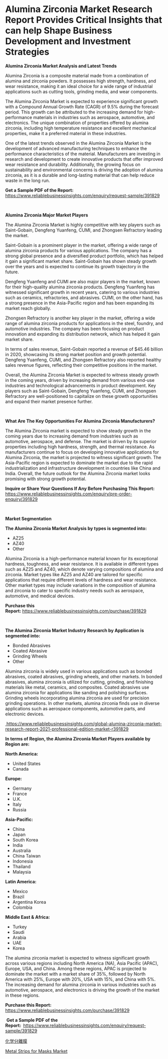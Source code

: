 <p><h1>Alumina Zirconia Market Research Report Provides Critical Insights that can help Shape Business Development and Investment Strategies</h1></p><p><strong>Alumina Zirconia Market Analysis and Latest Trends</strong></p>
<p><p>Alumina Zirconia is a composite material made from a combination of alumina and zirconia powders. It possesses high strength, hardness, and wear resistance, making it an ideal choice for a wide range of industrial applications such as cutting tools, grinding media, and wear components.</p><p>The Alumina Zirconia Market is expected to experience significant growth with a Compound Annual Growth Rate (CAGR) of 9.5% during the forecast period. This growth can be attributed to the increasing demand for high-performance materials in industries such as aerospace, automotive, and electronics. The unique combination of properties offered by alumina zirconia, including high temperature resistance and excellent mechanical properties, make it a preferred material in these industries.</p><p>One of the latest trends observed in the Alumina Zirconia Market is the development of advanced manufacturing techniques to enhance the performance characteristics of the material. Manufacturers are investing in research and development to create innovative products that offer improved wear resistance and durability. Additionally, the growing focus on sustainability and environmental concerns is driving the adoption of alumina zirconia, as it is a durable and long-lasting material that can help reduce waste in the long run.</p></p>
<p><strong>Get a Sample PDF of the Report:&nbsp;</strong> <a href="https://www.reliablebusinessinsights.com/enquiry/request-sample/391829">https://www.reliablebusinessinsights.com/enquiry/request-sample/391829</a></p>
<p>&nbsp;</p>
<p><strong>Alumina Zirconia Major Market Players</strong></p>
<p><p>The Alumina Zirconia Market is highly competitive with key players such as Saint-Gobain, Dengfeng Yuanfeng, CUMI, and Zhongsen Refractory leading the market. </p><p>Saint-Gobain is a prominent player in the market, offering a wide range of alumina zirconia products for various applications. The company has a strong global presence and a diversified product portfolio, which has helped it gain a significant market share. Saint-Gobain has shown steady growth over the years and is expected to continue its growth trajectory in the future.</p><p>Dengfeng Yuanfeng and CUMI are also major players in the market, known for their high-quality alumina zirconia products. Dengfeng Yuanfeng has witnessed significant growth in recent years, catering to various industries such as ceramics, refractories, and abrasives. CUMI, on the other hand, has a strong presence in the Asia-Pacific region and has been expanding its market reach globally.</p><p>Zhongsen Refractory is another key player in the market, offering a wide range of alumina zirconia products for applications in the steel, foundry, and automotive industries. The company has been focusing on product innovation and expanding its distribution network, which has helped it gain market share.</p><p>In terms of sales revenue, Saint-Gobain reported a revenue of $45.46 billion in 2020, showcasing its strong market position and growth potential. Dengfeng Yuanfeng, CUMI, and Zhongsen Refractory also reported healthy sales revenue figures, reflecting their competitive positions in the market.</p><p>Overall, the Alumina Zirconia Market is expected to witness steady growth in the coming years, driven by increasing demand from various end-use industries and technological advancements in product development. Key players such as Saint-Gobain, Dengfeng Yuanfeng, CUMI, and Zhongsen Refractory are well-positioned to capitalize on these growth opportunities and expand their market presence further.</p></p>
<p>&nbsp;</p>
<p><strong>What Are The Key Opportunities For Alumina Zirconia Manufacturers?</strong></p>
<p><p>The Alumina Zirconia market is expected to show steady growth in the coming years due to increasing demand from industries such as automotive, aerospace, and defense. The market is driven by its superior properties including high hardness, strength, and thermal resistance. As manufacturers continue to focus on developing innovative applications for Alumina Zirconia, the market is projected to witness significant growth. The Asia-Pacific region is expected to dominate the market due to the rapid industrialization and infrastructure development in countries like China and India. Overall, the future outlook for the Alumina Zirconia market looks promising with strong growth potential.</p></p>
<p><strong>Inquire or Share Your Questions If Any Before Purchasing This Report:</strong> <a href="https://www.reliablebusinessinsights.com/enquiry/pre-order-enquiry/391829">https://www.reliablebusinessinsights.com/enquiry/pre-order-enquiry/391829</a></p>
<p>&nbsp;</p>
<p><strong>Market Segmentation</strong></p>
<p><strong>The Alumina Zirconia Market Analysis by types is segmented into:</strong></p>
<p><ul><li>AZ25</li><li>AZ40</li><li>Other</li></ul></p>
<p><p>Alumina Zirconia is a high-performance material known for its exceptional hardness, toughness, and wear resistance. It is available in different types such as AZ25 and AZ40, which denote varying compositions of alumina and zirconia. Market types like AZ25 and AZ40 are tailored for specific applications that require different levels of hardness and wear resistance. Other market types may include variations in the composition of alumina and zirconia to cater to specific industry needs such as aerospace, automotive, and medical devices.</p></p>
<p><strong>Purchase this Report:&nbsp;</strong><a href="https://www.reliablebusinessinsights.com/purchase/391829">https://www.reliablebusinessinsights.com/purchase/391829</a></p>
<p>&nbsp;</p>
<p><strong>The Alumina Zirconia Market Industry Research by Application is segmented into:</strong></p>
<p><ul><li>Bonded Abrasives</li><li>Coated Abrasive</li><li>Grinding Wheels</li><li>Other</li></ul></p>
<p><p>Alumina zirconia is widely used in various applications such as bonded abrasives, coated abrasives, grinding wheels, and other markets. In bonded abrasives, alumina zirconia is utilized for cutting, grinding, and finishing materials like metal, ceramics, and composites. Coated abrasives use alumina zirconia for applications like sanding and polishing surfaces. Grinding wheels incorporating alumina zirconia are used for precision grinding operations. In other markets, alumina zirconia finds use in diverse applications such as aerospace components, automotive parts, and electronic devices.</p></p>
<p><a href="https://www.reliablebusinessinsights.com/global-alumina-zirconia-market-research-report-2021-professional-edition-market-r391829">&nbsp;https://www.reliablebusinessinsights.com/global-alumina-zirconia-market-research-report-2021-professional-edition-market-r391829</a></p>
<p><strong>In terms of Region, the Alumina Zirconia Market Players available by Region are:</strong></p>
<p>
    <p> <strong> North America: </strong>
        <ul>
            <li>United States</li>
            <li>Canada</li>
        </ul>
        </p> 
    <p> <strong> Europe: </strong>
        <ul>
            <li>Germany</li>
            <li>France</li>
            <li>U.K.</li>
            <li>Italy</li>
            <li>Russia</li>
        </ul>
        </p> 
    <p> <strong> Asia-Pacific: </strong>
        <ul>
            <li>China</li>
            <li>Japan</li>
            <li>South Korea</li>
            <li>India</li>
            <li>Australia</li>
            <li>China Taiwan</li>
            <li>Indonesia</li>
            <li>Thailand</li>
            <li>Malaysia</li>
        </ul>
        </p> 
    <p> <strong> Latin America: </strong>
        <ul>
            <li>Mexico</li>
            <li>Brazil</li>
            <li>Argentina Korea</li>
            <li>Colombia</li>
        </ul>
        </p> 
    <p> <strong> Middle East & Africa: </strong>
        <ul>
            <li>Turkey</li>
            <li>Saudi</li>
            <li>Arabia</li>
            <li>UAE</li>
            <li>Korea</li>
        </ul>
    </p>
    </p>
<p><p>The alumina zirconia market is expected to witness significant growth across various regions including North America (NA), Asia Pacific (APAC), Europe, USA, and China. Among these regions, APAC is projected to dominate the market with a market share of 35%, followed by North America with 25%, Europe with 20%, USA with 15%, and China with 5%. The increasing demand for alumina zirconia in various industries such as automotive, aerospace, and electronics is driving the growth of the market in these regions.</p></p>
<p><strong>Purchase this Report: </strong><a href="https://www.reliablebusinessinsights.com/purchase/391829">https://www.reliablebusinessinsights.com/purchase/391829</a></p>
<p>&nbsp;<strong>Get a Sample PDF of the Report:&nbsp;&nbsp;</strong><a href="https://www.reliablebusinessinsights.com/enquiry/request-sample/391829">https://www.reliablebusinessinsights.com/enquiry/request-sample/391829</a></p>
<p><strong></strong></p>
<p><p><a href="https://github.com/mohamedbakry57/Market-Research-Report-List-4/blob/main/7773650117764.md">化学分離膜</a></p><p><a href="https://github.com/SheilaBruen2023/Market-Research-Report-List-1/blob/main/metal-strips-for-masks-market.md">Metal Strips for Masks Market</a></p></p>